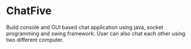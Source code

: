 # ChatFive
Build console and GUI based chat application using java, socket programming and swing framework. User can also chat each other using two different computer.
